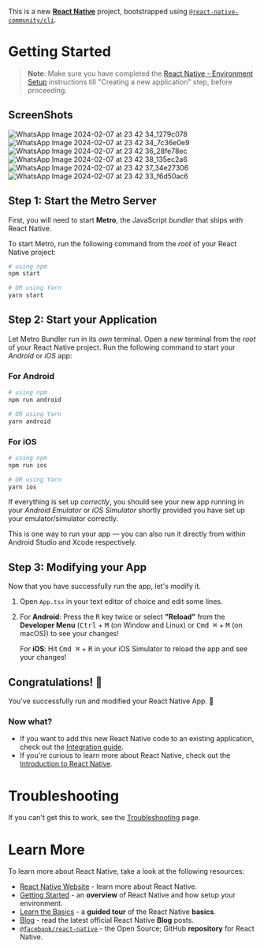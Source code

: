 This is a new [**React Native**](https://reactnative.dev) project, bootstrapped using [`@react-native-community/cli`](https://github.com/react-native-community/cli).

# Getting Started

>**Note**: Make sure you have completed the [React Native - Environment Setup](https://reactnative.dev/docs/environment-setup) instructions till "Creating a new application" step, before proceeding.
## ScreenShots

![WhatsApp Image 2024-02-07 at 23 42 34_1279c078](https://github.com/ranjanalok961/FoodCard/assets/103888844/9fe11204-1ed0-4902-acbe-9dd6f21f281a)
![WhatsApp Image 2024-02-07 at 23 42 34_7c36e0e9](https://github.com/ranjanalok961/FoodCard/assets/103888844/ec0965db-8977-4240-97d3-08fffa72e762)
![WhatsApp Image 2024-02-07 at 23 42 36_28fe78ec](https://github.com/ranjanalok961/FoodCard/assets/103888844/666f6877-16c3-45d2-9da3-9d1e02459b15)
![WhatsApp Image 2024-02-07 at 23 42 38_135ec2a6](https://github.com/ranjanalok961/FoodCard/assets/103888844/a821d89c-eb2f-4071-94e6-9a57263bf271)
![WhatsApp Image 2024-02-07 at 23 42 37_34e27306](https://github.com/ranjanalok961/FoodCard/assets/103888844/4217b4ff-6271-4dc4-b8c7-732eb4a31eeb)
![WhatsApp Image 2024-02-07 at 23 42 33_f6d50ac6](https://github.com/ranjanalok961/FoodCard/assets/103888844/43432b46-38a0-49f0-a258-8bad716b637b)

## Step 1: Start the Metro Server

First, you will need to start **Metro**, the JavaScript _bundler_ that ships _with_ React Native.

To start Metro, run the following command from the _root_ of your React Native project:

```bash
# using npm
npm start

# OR using Yarn
yarn start
```

## Step 2: Start your Application

Let Metro Bundler run in its _own_ terminal. Open a _new_ terminal from the _root_ of your React Native project. Run the following command to start your _Android_ or _iOS_ app:

### For Android

```bash
# using npm
npm run android

# OR using Yarn
yarn android
```

### For iOS

```bash
# using npm
npm run ios

# OR using Yarn
yarn ios
```

If everything is set up _correctly_, you should see your new app running in your _Android Emulator_ or _iOS Simulator_ shortly provided you have set up your emulator/simulator correctly.

This is one way to run your app — you can also run it directly from within Android Studio and Xcode respectively.

## Step 3: Modifying your App

Now that you have successfully run the app, let's modify it.

1. Open `App.tsx` in your text editor of choice and edit some lines.
2. For **Android**: Press the <kbd>R</kbd> key twice or select **"Reload"** from the **Developer Menu** (<kbd>Ctrl</kbd> + <kbd>M</kbd> (on Window and Linux) or <kbd>Cmd ⌘</kbd> + <kbd>M</kbd> (on macOS)) to see your changes!

   For **iOS**: Hit <kbd>Cmd ⌘</kbd> + <kbd>R</kbd> in your iOS Simulator to reload the app and see your changes!

## Congratulations! :tada:

You've successfully run and modified your React Native App. :partying_face:

### Now what?

- If you want to add this new React Native code to an existing application, check out the [Integration guide](https://reactnative.dev/docs/integration-with-existing-apps).
- If you're curious to learn more about React Native, check out the [Introduction to React Native](https://reactnative.dev/docs/getting-started).

# Troubleshooting

If you can't get this to work, see the [Troubleshooting](https://reactnative.dev/docs/troubleshooting) page.

# Learn More

To learn more about React Native, take a look at the following resources:

- [React Native Website](https://reactnative.dev) - learn more about React Native.
- [Getting Started](https://reactnative.dev/docs/environment-setup) - an **overview** of React Native and how setup your environment.
- [Learn the Basics](https://reactnative.dev/docs/getting-started) - a **guided tour** of the React Native **basics**.
- [Blog](https://reactnative.dev/blog) - read the latest official React Native **Blog** posts.
- [`@facebook/react-native`](https://github.com/facebook/react-native) - the Open Source; GitHub **repository** for React Native.

